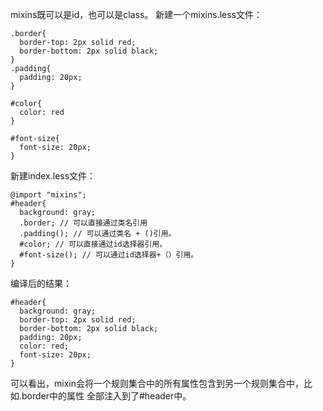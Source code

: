 mixins既可以是id，也可以是class。
新建一个mixins.less文件：
```less
.border{
  border-top: 2px solid red;
  border-bottom: 2px solid black;
}
.padding{
  padding: 20px;
}

#color{
  color: red
}

#font-size{
  font-size: 20px;
}
```

新建index.less文件：
```less
@import "mixins";
#header{
  background: gray;
  .border; // 可以直接通过类名引用
  .padding(); // 可以通过类名 + ()引用。
  #color; // 可以直接通过id选择器引用。
  #font-size(); // 可以通过id选择器+（）引用。
}
```
编译后的结果：
```less
#header{
  background: gray;
  border-top: 2px solid red;
  border-bottom: 2px solid black;
  padding: 20px;
  color: red;
  font-size: 20px;
}
```

可以看出，mixin会将一个规则集合中的所有属性包含到另一个规则集合中，比如.border中的属性
全部注入到了#header中。
